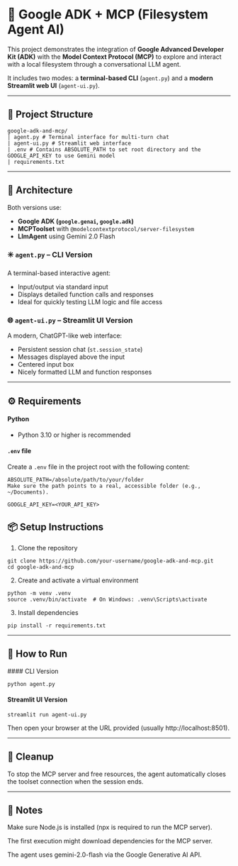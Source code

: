 # 💬 Google ADK + MCP  (Filesystem Agent AI)

This project demonstrates the integration of **Google Advanced Developer Kit (ADK)** with the **Model Context Protocol (MCP)** to explore and interact with a local filesystem through a conversational LLM agent.

It includes two modes: a **terminal-based CLI** (`agent.py`) and a **modern Streamlit web UI** (`agent-ui.py`).

---

## 📁 Project Structure
```
google-adk-and-mcp/
│ agent.py # Terminal interface for multi-turn chat
| agent-ui.py # Streamlit web interface
| .env # Contains ABSOLUTE_PATH to set root directory and the GOOGLE_API_KEY to use Gemini model 
| requirements.txt
```
---

## 🧠 Architecture

Both versions use:
- **Google ADK (`google.genai`, `google.adk`)**
- **MCPToolset** with `@modelcontextprotocol/server-filesystem`
- **LlmAgent** using Gemini 2.0 Flash

### ✳️ `agent.py` – CLI Version
A terminal-based interactive agent:
- Input/output via standard input
- Displays detailed function calls and responses
- Ideal for quickly testing LLM logic and file access

### 🌐 `agent-ui.py` – Streamlit UI Version
A modern, ChatGPT-like web interface:
- Persistent session chat (`st.session_state`)
- Messages displayed above the input
- Centered input box
- Nicely formatted LLM and function responses

---

## ⚙️ Requirements

#### Python
- Python 3.10 or higher is recommended

#### `.env` file
Create a `.env` file in the project root with the following content:

```env
ABSOLUTE_PATH=/absolute/path/to/your/folder
Make sure the path points to a real, accessible folder (e.g., ~/Documents).

GOOGLE_API_KEY=<YOUR_API_KEY>
```

## 📦 Setup Instructions
1. Clone the repository

```
git clone https://github.com/your-username/google-adk-and-mcp.git
cd google-adk-and-mcp
```

2. Create and activate a virtual environment
```
python -m venv .venv
source .venv/bin/activate  # On Windows: .venv\Scripts\activate
```
3. Install dependencies
```
pip install -r requirements.txt
```

---

## 🚀 How to Run
#### CLI Version
```
python agent.py
```
#### Streamlit UI Version
```
streamlit run agent-ui.py
```
Then open your browser at the URL provided (usually http://localhost:8501).

---

## 🧹 Cleanup
To stop the MCP server and free resources, the agent automatically closes the toolset connection when the session ends.

---

## 📌 Notes
Make sure Node.js is installed (npx is required to run the MCP server).

The first execution might download dependencies for the MCP server.

The agent uses gemini-2.0-flash via the Google Generative AI API.
